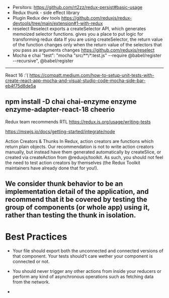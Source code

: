 - Persitors:
https://github.com/rt2zz/redux-persist#basic-usage
- Redux thunk - side effect library
- Plugin
Redux dev tools
https://github.com/reduxjs/redux-devtools/tree/main/extension#1-with-redux
- reselect
Reselect exports a createSelector API, which generates memoized selector functions. 
gives you a place to put logic for transforming redux data
If you are using createSelector,  the return value of the function changes only when the return value of the selectors that you pass as arguments changes
https://github.com/reduxjs/reselect
- Mocha e chai
    "test": "mocha \"src/**/*.test.js\" --require @babel/register --recursive",
@babel/register
---
React 16 :'(
https://compatt.medium.com/how-to-setup-unit-tests-with-create-react-app-mocha-and-visual-studio-code-mocha-side-bar-eb4f75d8de5a

npm install -D chai chai-enzyme enzyme enzyme-adapter-react-18 cheerio
---
Redux team recommends RTL
https://redux.js.org/usage/writing-tests

https://mswjs.io/docs/getting-started/integrate/node

Action Creators & Thunks
In Redux, action creators are functions which return plain objects. Our recommendation is not to write action creators manually, but instead have them generated automatically by createSlice, or created via createAction from @reduxjs/toolkit. As such, you should not feel the need to test action creators by themselves (the Redux Toolkit maintainers have already done that for you!).

We consider thunk behavior to be an implementation detail of the application, and recommend that it be covered by testing the group of components (or whole app) using it, rather than testing the thunk in isolation.
-------
# Best Practices
-  Your file should export both the unconnected and connected versions of that component. 
Your tests should't care wether your component is connected or not.

- You should never trigger any other actions from inside your reducers or perform any kind of asynchronous operations such as fetching data from the network. 

- 

